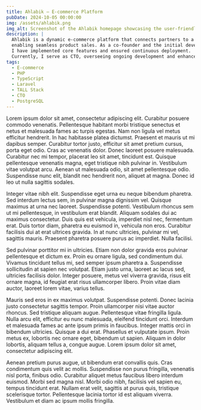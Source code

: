 ```yaml
---
title: Ahlabik – E-commerce Platform
pubDate: 2024-10-05 00:00:00
img: /assets/ahlabik.png
img_alt: Screenshot of the Ahlabik homepage showcasing the user-friendly interface and product listings.
description: |
  Ahlabik is a dynamic e-commerce platform that connects partners to a community,
  enabling seamless product sales. As a co-founder and the initial developer,
  I have implemented core features and ensured continuous deployment.
  Currently, I serve as CTO, overseeing ongoing development and enhancements.
tags:
  - E-commerce
  - PHP
  - TypeScript
  - Laravel
  - TALL Stack
  - CTO
  - PostgreSQL
---
```


Lorem ipsum dolor sit amet, consectetur adipiscing elit. Curabitur posuere
commodo venenatis. Pellentesque habitant morbi tristique senectus et netus et
malesuada fames ac turpis egestas. Nam non ligula vel metus efficitur hendrerit.
In hac habitasse platea dictumst. Praesent et mauris ut mi dapibus semper.
Curabitur tortor justo, efficitur sit amet pretium cursus, porta eget odio. Cras
ac venenatis dolor. Donec laoreet posuere malesuada. Curabitur nec mi tempor,
placerat leo sit amet, tincidunt est. Quisque pellentesque venenatis magna, eget
tristique nibh pulvinar in. Vestibulum vitae volutpat arcu. Aenean ut malesuada
odio, sit amet pellentesque odio. Suspendisse nunc elit, blandit nec hendrerit
non, aliquet at magna. Donec id leo ut nulla sagittis sodales.

Integer vitae nibh elit. Suspendisse eget urna eu neque bibendum pharetra. Sed
interdum lectus sem, in pulvinar magna dignissim vel. Quisque maximus at urna
nec laoreet. Suspendisse potenti. Vestibulum rhoncus sem ut mi pellentesque, in
vestibulum erat blandit. Aliquam sodales dui ac maximus consectetur. Duis quis
est vehicula, imperdiet nisl nec, fermentum erat. Duis tortor diam, pharetra eu
euismod in, vehicula non eros. Curabitur facilisis dui at erat ultrices gravida.
In at nunc ultricies, pulvinar mi vel, sagittis mauris. Praesent pharetra
posuere purus ac imperdiet. Nulla facilisi.

Sed pulvinar porttitor mi in ultricies. Etiam non dolor gravida eros pulvinar
pellentesque et dictum ex. Proin eu ornare ligula, sed condimentum dui. Vivamus
tincidunt tellus mi, sed semper ipsum pharetra a. Suspendisse sollicitudin at
sapien nec volutpat. Etiam justo urna, laoreet ac lacus sed, ultricies facilisis
dolor. Integer posuere, metus vel viverra gravida, risus elit ornare magna, id
feugiat erat risus ullamcorper libero. Proin vitae diam auctor, laoreet lorem
vitae, varius tellus.

Mauris sed eros in ex maximus volutpat. Suspendisse potenti. Donec lacinia justo
consectetur sagittis tempor. Proin ullamcorper nisi vitae auctor rhoncus. Sed
tristique aliquam augue. Pellentesque vitae fringilla ligula. Nulla arcu elit,
efficitur eu nunc malesuada, eleifend tincidunt orci. Interdum et malesuada
fames ac ante ipsum primis in faucibus. Integer mattis orci in bibendum
ultricies. Quisque a dui erat. Phasellus et vulputate ipsum. Proin metus ex,
lobortis nec ornare eget, bibendum ut sapien. Aliquam in dolor lobortis, aliquam
tellus a, congue augue. Lorem ipsum dolor sit amet, consectetur adipiscing elit.

Aenean pretium purus augue, ut bibendum erat convallis quis. Cras condimentum
quis velit ac mollis. Suspendisse non purus fringilla, venenatis nisl porta,
finibus odio. Curabitur aliquet metus faucibus libero interdum euismod. Morbi
sed magna nisl. Morbi odio nibh, facilisis vel sapien eu, tempus tincidunt erat.
Nullam erat velit, sagittis at purus quis, tristique scelerisque tortor.
Pellentesque lacinia tortor id est aliquam viverra. Vestibulum et diam ac ipsum
mollis fringilla.
